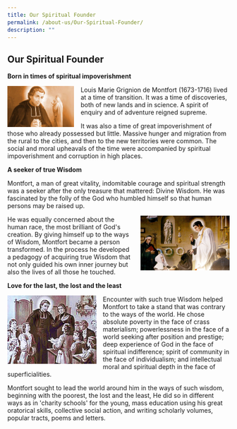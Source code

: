 ```yaml
---
title: Our Spiritual Founder
permalink: /about-us/Our-Spiritual-Founder/
description: ""
---
```

## Our Spiritual Founder


**Born in times of spiritual impoverishment**

<img src="/images/Louis%20Marie%20Grignion%20de%20Montfort.jpeg" style= "width: 30%; margin-right:15px;" align = "left"> Louis Marie Grignion de Montfort (1673-1716) lived at a time of transition. It was a time of discoveries, both of new lands and in science. A spirit of enquiry and of adventure reigned supreme.

It was also a time of great impoverishment of those who already possessed but little. Massive hunger and migration from the rural to the cities, and then to the new territories were common. The social and moral upheavals of the time were accompanied by spiritual impoverishment and corruption in high places.

**A seeker of true Wisdom**

Montfort, a man of great vitality, indomitable courage and spiritual strength was a seeker after the only treasure that mattered: Divine Wisdom. He was fascinated by the folly of the God who humbled himself so that human persons may be raised up.

<img src="/images/Louis%20Marie%20Grignion%20de%20Montfort%20with%20Religious.jpeg" style= "width: 40%; margin-left:15px;" align = "right">

He was equally concerned about the human race, the most brilliant of God's creation. By giving himself up to the ways of Wisdom, Montfort became a person transformed. In the process he developed a pedagogy of acquiring true Wisdom that not only guided his own inner journey but also the lives of all those he touched.

**Love for the last, the lost and the least**

<img src="/images/Louis%20Marie%20Grignion%20de%20Montfort%20with%20children.jpeg" style= "width: 40%; margin-right:15px;" align = "left">

Encounter with such true Wisdom helped Montfort to take a stand that was contrary to the ways of the world. He chose absolute poverty in the face of crass materialism; powerlessness in the face of a world seeking after position and prestige; deep experience of God in the face of spiritual indifference; spirit of community in the face of individualism; and intellectual moral and spiritual depth in the face of superficialities.

Montfort sought to lead the world around him in the ways of such wisdom, beginning with the poorest, the lost and the least, He did so in different ways as in 'charity schools' for the young, mass education using his great oratorical skills, collective social action, and writing scholarly volumes, popular tracts, poems and letters.